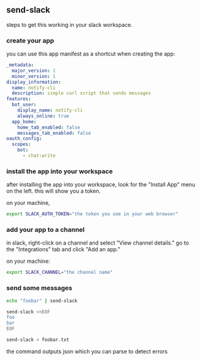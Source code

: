 ## send-slack

steps to get this working in your slack workspace.

### create your app

you can use this app manifest as a shortcut when creating the app:

```yaml
_metadata:
  major_version: 1
  minor_version: 1
display_information:
  name: notify-cli
  description: simple curl script that sends messages
features:
  bot_user:
    display_name: notify-cli
    always_online: true
  app_home:
    home_tab_enabled: false
    messages_tab_enabled: false
oauth_config:
  scopes:
    bot:
      - chat:write
```

### install the app into your workspace

after installing the app into your workspace, look for the "Install App" menu on the left. this will
show you a token.

on your machine,

```bash
export SLACK_AUTH_TOKEN="the token you see in your web browser"
```

### add your app to a channel

in slack, right-click on a channel and select "View channel details." go to the "Integrations" tab
and click "Add an app."

on your machine:

```bash
export SLACK_CHANNEL="the channel name"
```

### send some messages

```bash
echo "foobar" | send-slack

send-slack <<EOF
foo
bar
EOF

send-slack < foobar.txt
```

the command outputs json which you can parse to detect errors
